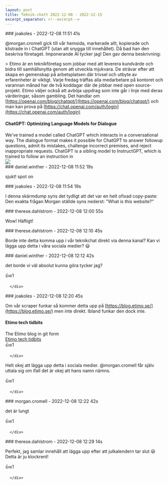 ```yaml
---
layout: post
title: Teknik-chatt 2022-12-08 - 2022-12-15
excerpt_separator: <!--excerpt-->
---
```

<section class="message" markdown="1">
### joakoles - 2022-12-08 11:51 41s

@morgan.cromell gick till vår hemsida, markerade allt, kopierade och klistrade in i ChatGPT (utan att snygga till innehållet). Då bad han den beskriva företaget. Imponerande AI tycker jag! Den gav denna beskrivning:

&gt; Etimo är en teknikföretag som jobbar med att leverera kundvärde och bidra till samhällsnytta genom att utveckla mjukvara. De strävar efter att skapa en gemenskap på arbetsplatsen där trivsel och utbyte av erfarenheter är viktigt. Varje fredag träffas alla medarbetare på kontoret och varannan månad har de två koddagar där de jobbar med open source-projekt. Etimo väljer också att avböja uppdrag som inte går i linje med deras värderingar, såsom gambling.
Det handlar om [https://openai.com/blog/chatgpt/](https://openai.com/blog/chatgpt/) och man kan prova på [https://chat.openai.com/auth/login](https://chat.openai.com/auth/login)

<div class="attachment"><h4>ChatGPT: Optimizing Language Models for Dialogue</h4><div class="text">We’ve trained a model called ChatGPT which interacts in a conversational way. The dialogue format makes it possible for ChatGPT to answer followup questions, admit its mistakes, challenge incorrect premises, and reject inappropriate requests. ChatGPT is a sibling model to InstructGPT, which is trained to follow an instruction in</div>
<a href="https://openai.com/blog/chatgpt/"><img src="https://openai.com/content/images/2022/11/ChatGPT.jpg" fallback="ChatGPT: Optimizing Language Models for Dialogue"/></a></div>
    
</section>
<section class="message" markdown="1">
### daniel.winther - 2022-12-08 11:52 19s

sjukt! spot on
</section>
<section class="message" markdown="1">
### joakoles - 2022-12-08 11:54 19s

I denna skärmdump syns det tydligt att det var en helt ofixad copy-paste:
Den exakta frågan Morgan ställde syns nederst: "What is this website?"
</section>
<section class="message" markdown="1">
### therese.dahlstrom - 2022-12-08 12:00 55s

Wow! Häftigt!
</section>
<section class="message" markdown="1">
### therese.dahlstrom - 2022-12-08 12:10 45s

Borde inte detta komma upp i vår teknikchat direkt via denna kanal?
Kan vi lägga upp detta i våra sociala medier? 😃
</section>
<section class="message" markdown="1">
### daniel.winther - 2022-12-08 12:12 42s

det borde vi väl absolut kunna göra tycker jag?
<div class="reactionsDiv">
<div class="reactionDiv">
<span title="therese.dahlstrom reacted this way." class="reactionSpan">
👍x1</span>
</div>
     
      </div>
    
</section>
<section class="message" markdown="1">
### joakoles - 2022-12-08 12:20 45s

Om vår scraper funkar så kommer detta upp på [https://blog.etimo.se/](https://blog.etimo.se/) men inte direkt. Ibland funkar den dock inte.

<div class="attachment"><h4>Etimo tech tidbits</h4><div class="text">The Etimo blog in git form</div>
<a href="https://blog.etimo.se/">Etimo tech tidbits</a></div>
    
<div class="reactionsDiv">
<div class="reactionDiv">
<span title="therese.dahlstrom reacted this way." class="reactionSpan">
👍x1</span>
</div>
     
      </div>
    
Helt okej att lägga upp detta i sociala medier. @morgan.cromell får själv uttala sig om ifall det är okej att hans namn nämns.
<div class="reactionsDiv">
<div class="reactionDiv">
<span title="therese.dahlstrom reacted this way." class="reactionSpan">
👍x1</span>
</div>
     
      </div>
    
</section>
<section class="message" markdown="1">
### morgan.cromell - 2022-12-08 12:22 42s

det är lungt
<div class="reactionsDiv">
<div class="reactionDiv">
<span title="therese.dahlstrom reacted this way." class="reactionSpan">
👍x1</span>
</div>
     
      </div>
    
</section>
<section class="message" markdown="1">
### therese.dahlstrom - 2022-12-08 12:29 14s

Perfekt, jag samlar innehåll att lägga upp efter att julkalendern tar slut 😃 Detta är ju klockrent!
<div class="reactionsDiv">
<div class="reactionDiv">
<span title="joakoles reacted this way." class="reactionSpan">
👍x1</span>
</div>
     
      </div>
    

<!--excerpt-->
</section>